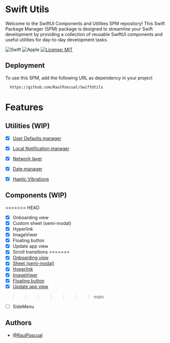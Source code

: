 # Swift Utils

Welcome to the SwiftUI Components and Utilities SPM repository! This Swift Package Manager (SPM) package is designed to streamline your Swift development by providing a collection of reusable SwiftUI components and useful utilities for day-to-day development tasks.

![Swift](https://img.shields.io/badge/swift-F54A2A?style=for-the-badge&logo=swift&logoColor=white) ![Apple](https://img.shields.io/badge/Apple-%23000000.svg?style=for-the-badge&logo=apple&logoColor=white)
[![License: MIT](https://img.shields.io/badge/License-MIT-yellow.svg)](https://opensource.org/licenses/MIT)

## Deployment

To use this SPM, add the following URL as dependency in your project

```
  https://github.com/RaulPascual/SwiftUtils
```
# Features

## Utilities (WIP)
- [x]  [User Defaults manager](https://github.com/RaulPascual/SwiftUtils/blob/main/Sources/SwiftUtils/UserDefaultsManager.swift)
- [x]  [Local Notification manager](https://github.com/RaulPascual/SwiftUtils/blob/main/Sources/SwiftUtils/NotificationManager.swift) 
- [x]  [Network layer](https://github.com/RaulPascual/SwiftUtils/tree/main/Sources/SwiftUtils/Network)
- [x]  [Date manager](https://github.com/RaulPascual/SwiftUtils/blob/main/Sources/SwiftUtils/DateFormatManager.swift)
- [x]  [Haptic Vibrations](https://github.com/RaulPascual/SwiftUtils/blob/main/Sources/SwiftUtils/HapticVibration.swift)


## Components (WIP)
<<<<<<< HEAD
- [x]  Onboarding view
- [x]  Custom sheet (semi-modal)
- [x]  Hyperlink
- [x]  ImageViwer
- [x]  Floating button
- [x]  Update app view
- [x]  Scroll transitions
=======
- [x]  [Onboarding view](https://github.com/RaulPascual/SwiftUtils/tree/main/Sources/UIComponents/Onboarding)
- [x]  [Sheet (semi-modal)](https://github.com/RaulPascual/SwiftUtils/tree/main/Sources/UIComponents/CustomSheet)
- [x]  [Hyperlink](https://github.com/RaulPascual/SwiftUtils/tree/main/Sources/UIComponents/Hyperlink)
- [x]  [ImageViwer](https://github.com/RaulPascual/SwiftUtils/tree/main/Sources/UIComponents/ImageViwer)
- [x]  [Floating button](https://github.com/RaulPascual/SwiftUtils/tree/main/Sources/UIComponents/FloatingButton)
- [x]  [Update app view](https://github.com/RaulPascual/SwiftUtils/tree/main/Sources/UIComponents/UpdateAppView)
>>>>>>> main
- [ ]  SideMenu

## Authors

- [@RaulPascual](https://www.github.com/RaulPascual)

